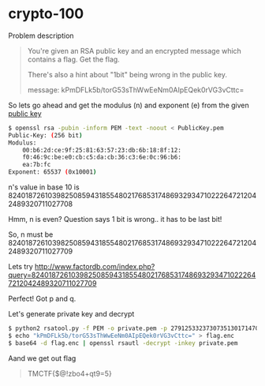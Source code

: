 [](ctf=trend-micro-ctf-2015)
[](type=crypto)
[](tags=rsa)
[](tools=factordb,rsatool,openssl)
[](techniques=rsa)

# crypto-100

Problem description
> You're given an RSA public key and an encrypted message which contains a flag. Get the flag.
>
> There's also a hint about "1bit" being wrong in the public key.
>
> message: kPmDFLk5b/torG53sThWwEeNm0AIpEQek0rVG3vCttc=

So lets go ahead and get the modulus (n) and exponent (e) from the given [public key](../PublicKey.pem)
```bash
$ openssl rsa -pubin -inform PEM -text -noout < PublicKey.pem
Public-Key: (256 bit)
Modulus:
    00:b6:2d:ce:9f:25:81:63:57:23:db:6b:18:8f:12:
    f0:46:9c:be:e0:cb:c5:da:cb:36:c3:6e:0c:96:b6:
    ea:7b:fc
Exponent: 65537 (0x10001)
```
n's value in base 10 is 82401872610398250859431855480217685317486932934710222647212042489320711027708

Hmm, n is even? Question says 1 bit is wrong.. it has to be last bit!

So, n must be 82401872610398250859431855480217685317486932934710222647212042489320711027709

Lets try http://www.factordb.com/index.php?query=82401872610398250859431855480217685317486932934710222647212042489320711027709

Perfect! Got p and q.

Let's generate private key and decrypt
```bash
$ python2 rsatool.py -f PEM -o private.pem -p 279125332373073513017147096164124452877 -q 295214597363242917440342570226980714417
$ echo "kPmDFLk5b/torG53sThWwEeNm0AIpEQek0rVG3vCttc=" > flag.enc 
$ base64 -d flag.enc | openssl rsautl -decrypt -inkey private.pem
```

Aand we get out flag
> TMCTF{$@!zbo4+qt9=5}
